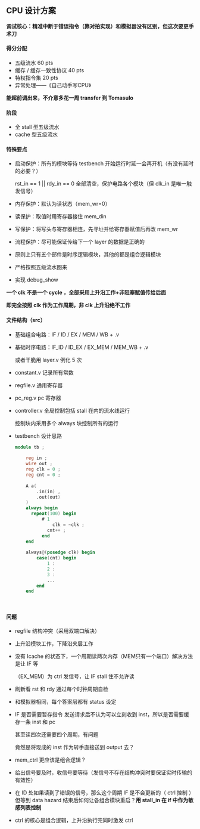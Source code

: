 ## CPU 设计方案



**调试核心：精准中断于错误指令（靠对拍实现）和模拟器没有区别，但这次要更手术刀** 



#### 得分分配

- 五级流水 60 pts
- 缓存 / 缓存一致性协议 40 pts
- 特权指令集 20 pts
- 异常处理——《自己动手写CPU》

**能超前调出来，不介意多花一周 transfer 到 Tomasulo** 



#### 阶段

- 全 stall 型五级流水
- cache 型五级流水



#### 特殊要点

- 启动保护：所有的模块等待 testbench 开始运行时延一会再开机（有没有延时的必要？）

  rst_in == 1 || rdy_in == 0 全部清空，保护电路各个模块（但 clk_in 是唯一触发信号）

- 内存保护：默认为读状态（mem_wr=0）

- 读保护：取值时用寄存器接住 mem_din

- 写保护：将写头与寄存器相连，先寻址并给寄存器赋值后再改 mem_wr

- 流程保护：尽可能保证传给下一个 layer 的数据是正确的

- 原则上只有五个部件是时序逻辑模块，其他的都是组合逻辑模块

- 严格按照五级流水图来

- 实现 debug_show



**一个 clk 不是一个 cycle ，全部采用上升沿工作+非阻塞赋值传给后面**

**即完全按照 clk 作为工作周期，非 clk 上升沿绝不工作** 



#### 文件结构（src）

- 基础组合电路：IF / ID / EX / MEM / WB + .v

- 基础时序电路：IF_ID / ID_EX / EX_MEM / MEM_WB + .v

  或者干脆用 layer.v 例化 5 次

- constant.v 记录所有常数

- regfile.v 通用寄存器

- pc_reg.v pc 寄存器

- controller.v 全局控制包括 stall 在内的流水线运行

  控制块内采用多个 always 块控制所有的运行

- testbench 设计思路

  ~~~verilog
  module tb ;
      
      reg in ;
      wire out ;
      reg clk = 0 ;
      reg cnt = 0 ;
      
      A a(
          .in(in) ,
          .out(out)
      )
      always begin
      	repeat(100) begin
          	# 1
         		clk = ~clk ;
              cnt++ ;
     	 	end
      end
      
      always@(posedge clk) begin
          case(cnt) begin
              1 : 
              2 :
              3 :
              ...
          end
      end
      
      
  ~~~

  

  



#### 问题

- regfile 结构冲突（采用双端口解决）

- 上升沿模块工作，下降沿夹层工作

- 没有 Icache 的状态下，一个周期读两次内存（MEM只有一个端口）解决方法是让 IF 等

  （EX_MEM）为 ctrl 发信号，让 IF stall 住不允许读

- 刷新看 rst 和 rdy 通过每个时钟周期自检

- 和模拟器相同，每个答案层都有 status 设定

- IF 是否需要暂存指令 发送请求后不认为可以立刻收到 inst，所以是否需要缓存一条 inst 和 pc

  甚至读四次还需要四个周期，有问题

  竟然是将现成的 inst 作为转手直接送到 output 去？

- mem_ctrl 更应该是组合逻辑？

- 给出信号要及时，收信号要等待（发信号不存在结构冲突时要保证实时传输的有效性）

- 在 ID 处如果读到了错误的信号，那么这个周期 IF 是不会更新的（ ctrl 控制 ）但等到 data hazard 结束后如何让各组合模块重启？**用 stall_in 在 if 中作为敏感列表控制** 

- ctrl 的核心是组合逻辑，上升沿执行完同时激发 ctrl



